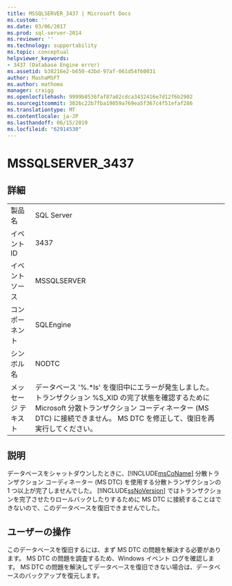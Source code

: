 ```yaml
---
title: MSSQLSERVER_3437 | Microsoft Docs
ms.custom: ''
ms.date: 03/06/2017
ms.prod: sql-server-2014
ms.reviewer: ''
ms.technology: supportability
ms.topic: conceptual
helpviewer_keywords:
- 3437 (Database Engine error)
ms.assetid: b38216e2-b650-43bd-97af-061d54f60031
author: MashaMSFT
ms.author: mathoma
manager: craigg
ms.openlocfilehash: 9999b8536faf87a02cdca3432416e7d12f6b2902
ms.sourcegitcommit: 3026c22b7fba19059a769ea5f367c4f51efaf286
ms.translationtype: MT
ms.contentlocale: ja-JP
ms.lasthandoff: 06/15/2019
ms.locfileid: "62914530"
---
```

# <a name="mssqlserver3437"></a>MSSQLSERVER_3437
    
## <a name="details"></a>詳細  
  
|||  
|-|-|  
|製品名|SQL Server|  
|イベント ID|3437|  
|イベント ソース|MSSQLSERVER|  
|コンポーネント|SQLEngine|  
|シンボル名|NODTC|  
|メッセージ テキスト|データベース '%.*ls' を復旧中にエラーが発生しました。 トランザクション %S_XID の完了状態を確認するために Microsoft 分散トランザクション コーディネーター (MS DTC) に接続できません。 MS DTC を修正して、復旧を再実行してください。|  
  
## <a name="explanation"></a>説明  
 データベースをシャットダウンしたときに、[!INCLUDE[msCoName](../../includes/msconame-md.md)] 分散トランザクション コーディネーター (MS DTC) を使用する分散トランザクションの 1 つ以上が完了しませんでした。 [!INCLUDE[ssNoVersion](../../includes/ssnoversion-md.md)] ではトランザクションを完了させたりロールバックしたりするために MS DTC に接続することはできないので、このデータベースを復旧できませんでした。  
  
## <a name="user-action"></a>ユーザーの操作  
 このデータベースを復旧するには、まず MS DTC の問題を解決する必要があります。 MS DTC の問題を調査するため、Windows イベント ログを確認します。 MS DTC の問題を解決してデータベースを復旧できない場合は、データベースのバックアップを復元します。  
  
  
